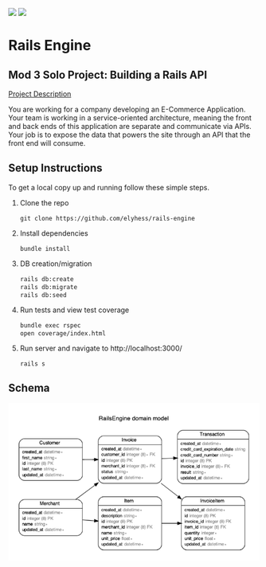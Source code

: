 <!-- Shields -->
![](https://img.shields.io/badge/Rails-5.2.4-informational?style=flat&logo=<LOGO_NAME>&logoColor=white&color=2bbc8a)
![](https://img.shields.io/badge/Ruby-2.5.3-orange)
# Rails Engine
## Mod 3 Solo Project: Building a Rails API
[Project Description](https://backend.turing.io/module3/projects/rails_engine/)

You are working for a company developing an E-Commerce Application. Your team is working in a service-oriented architecture, meaning the front and back ends of this application are separate and communicate via APIs. Your job is to expose the data that powers the site through an API that the front end will consume.

## Setup Instructions
To get a local copy up and running follow these simple steps.

1. Clone the repo
   ```
   git clone https://github.com/elyhess/rails-engine
   ```
2. Install dependencies
   ```
   bundle install
   ```
3. DB creation/migration
   ```
   rails db:create
   rails db:migrate
   rails db:seed
   ```
3. Run tests and view test coverage
   ```
   bundle exec rspec
   open coverage/index.html
   ```
4. Run server and navigate to http://localhost:3000/
   ```
   rails s
   ```

## Schema
<p align="center">
 <img src="https://github.com/elyhess/rails-engine/blob/main/schema.png">
</p>

